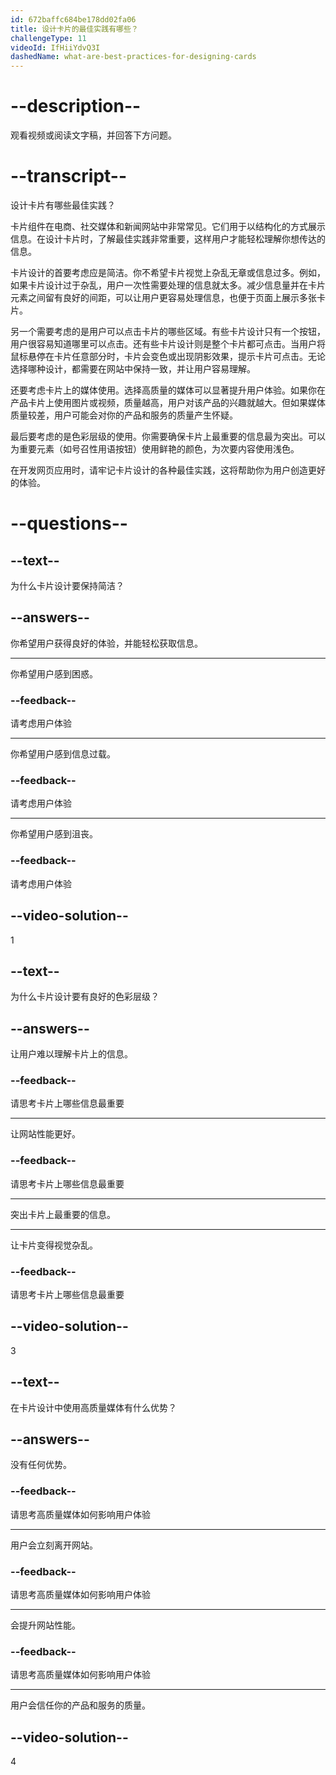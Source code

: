 ```yaml
---
id: 672baffc684be178dd02fa06
title: 设计卡片的最佳实践有哪些？
challengeType: 11
videoId: IfHiiYdvQ3I
dashedName: what-are-best-practices-for-designing-cards
---
```


# --description--

观看视频或阅读文字稿，并回答下方问题。

# --transcript--

设计卡片有哪些最佳实践？

卡片组件在电商、社交媒体和新闻网站中非常常见。它们用于以结构化的方式展示信息。在设计卡片时，了解最佳实践非常重要，这样用户才能轻松理解你想传达的信息。

卡片设计的首要考虑应是简洁。你不希望卡片视觉上杂乱无章或信息过多。例如，如果卡片设计过于杂乱，用户一次性需要处理的信息就太多。减少信息量并在卡片元素之间留有良好的间距，可以让用户更容易处理信息，也便于页面上展示多张卡片。

另一个需要考虑的是用户可以点击卡片的哪些区域。有些卡片设计只有一个按钮，用户很容易知道哪里可以点击。还有些卡片设计则是整个卡片都可点击。当用户将鼠标悬停在卡片任意部分时，卡片会变色或出现阴影效果，提示卡片可点击。无论选择哪种设计，都需要在网站中保持一致，并让用户容易理解。

还要考虑卡片上的媒体使用。选择高质量的媒体可以显著提升用户体验。如果你在产品卡片上使用图片或视频，质量越高，用户对该产品的兴趣就越大。但如果媒体质量较差，用户可能会对你的产品和服务的质量产生怀疑。

最后要考虑的是色彩层级的使用。你需要确保卡片上最重要的信息最为突出。可以为重要元素（如号召性用语按钮）使用鲜艳的颜色，为次要内容使用浅色。

在开发网页应用时，请牢记卡片设计的各种最佳实践，这将帮助你为用户创造更好的体验。

# --questions--

## --text--

为什么卡片设计要保持简洁？

## --answers--

你希望用户获得良好的体验，并能轻松获取信息。

---

你希望用户感到困惑。

### --feedback--

请考虑用户体验

---

你希望用户感到信息过载。

### --feedback--

请考虑用户体验

---

你希望用户感到沮丧。

### --feedback--

请考虑用户体验

## --video-solution--

1

## --text--

为什么卡片设计要有良好的色彩层级？

## --answers--

让用户难以理解卡片上的信息。

### --feedback--

请思考卡片上哪些信息最重要

---

让网站性能更好。

### --feedback--

请思考卡片上哪些信息最重要

---

突出卡片上最重要的信息。

---

让卡片变得视觉杂乱。

### --feedback--

请思考卡片上哪些信息最重要

## --video-solution--

3

## --text--

在卡片设计中使用高质量媒体有什么优势？

## --answers--

没有任何优势。

### --feedback--

请思考高质量媒体如何影响用户体验

---

用户会立刻离开网站。

### --feedback--

请思考高质量媒体如何影响用户体验

---

会提升网站性能。

### --feedback--

请思考高质量媒体如何影响用户体验

---

用户会信任你的产品和服务的质量。

## --video-solution--

4

